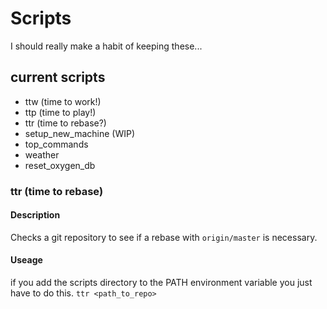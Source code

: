 # Scripts
I should really make a habit of keeping these...
## current scripts
- ttw (time to work!)
- ttp (time to play!)
- ttr (time to rebase?)
- setup_new_machine (WIP)
- top_commands
- weather
- reset_oxygen_db

### ttr (time to rebase)
#### Description
Checks a git repository to see if a rebase with `origin/master` is necessary.
#### Useage
if you add the scripts directory to the PATH environment variable you just have
to do this.
`ttr <path_to_repo>`

